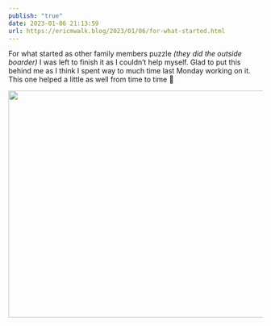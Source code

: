 ```yaml
---
publish: "true"
date: 2023-01-06 21:13:59
url: https://ericmwalk.blog/2023/01/06/for-what-started.html
---
```

For what started as other family members puzzle *(they did the outside boarder)* I was left to finish it as I couldn’t help myself. Glad to put this behind me as I think I spent way to much time last Monday working on it. This one helped a little as well from time to time 🧩


<img src="uploads/2023/7be76ef95e.jpg" width="600" height="450" alt="">